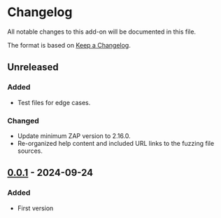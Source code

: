 # Changelog
All notable changes to this add-on will be documented in this file.

The format is based on [Keep a Changelog](https://keepachangelog.com/en/1.0.0/).

## Unreleased
### Added
- Test files for edge cases.

### Changed
- Update minimum ZAP version to 2.16.0.
- Re-organized help content and included URL links to the fuzzing file sources.

## [0.0.1] - 2024-09-24
### Added
- First version

[0.0.1]: https://github.com/zaproxy/zap-extensions/releases/fuzzai-v0.0.1
